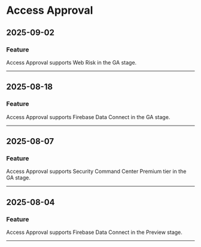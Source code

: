 # Access Approval

## 2025-09-02

### Feature

Access Approval supports Web Risk in the GA stage.

---
## 2025-08-18

### Feature

Access Approval supports Firebase Data Connect in the GA stage.

---
## 2025-08-07

### Feature

Access Approval supports Security Command Center Premium tier in the GA stage.

---
## 2025-08-04

### Feature

Access Approval supports Firebase Data Connect in the Preview stage.

---
